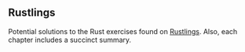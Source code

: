 ## Rustlings
Potential solutions to the Rust exercises found on [Rustlings](https://github.com/rust-lang/rustlings). Also, each chapter includes a succinct summary.
